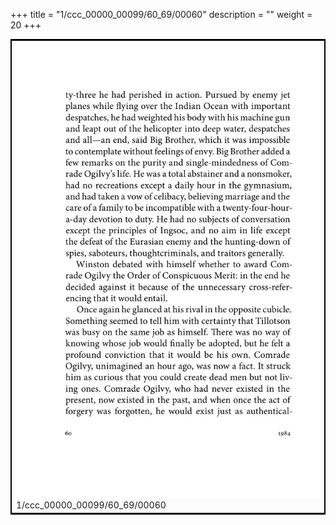 +++
title = "1/ccc_00000_00099/60_69/00060"
description = ""
weight = 20
+++

<table style="border:2px solid black;max-width:800px;max-height:800px;" 
><tr><td>
<img class="center-fit-jpg"
src="/jpg_/out_jpg_1984__060.jpg">
1/ccc_00000_00099/60_69/00060
</img></td></tr></table>
